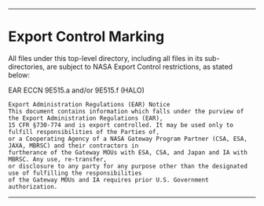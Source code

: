 *********************************************************************************************************
# Export Control Marking
 
All files under this top-level directory, including all files in its sub-directories, are subject to
NASA Export Control restrictions, as stated below:
 
EAR ECCN 9E515.a and/or 9E515.f (HALO)
 
    Export Administration Regulations (EAR) Notice
    This document contains information which falls under the purview of the Export Administration Regulations (EAR),
    15 CFR §730-774 and is export controlled. It may be used only to fulfill responsibilities of the Parties of,
    or a Cooperating Agency of a NASA Gateway Program Partner (CSA, ESA, JAXA, MBRSC) and their contractors in
    furtherance of the Gateway MOUs with ESA, CSA, and Japan and IA with MBRSC. Any use, re-transfer,
    or disclosure to any party for any purpose other than the designated use of fulfilling the responsibilities
    of the Gateway MOUs and IA requires prior U.S. Government authorization.
**********************************************************************************************************

